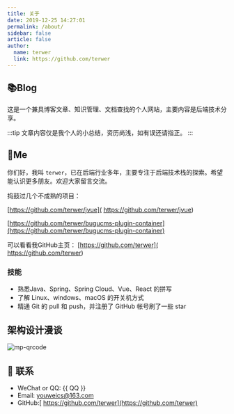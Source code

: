 ```yaml
---
title: 关于
date: 2019-12-25 14:27:01
permalink: /about/
sidebar: false
article: false
author:
  name: terwer
  link: https://github.com/terwer
---
```


## 📚Blog
这是一个兼具博客文章、知识管理、文档查找的个人网站，主要内容是后端技术分享。

:::tip
文章内容仅是我个人的小总结，资历尚浅，如有误还请指正。
:::


## 🐼Me
你们好，我叫 `terwer`，已在后端行业多年，主要专注于后端技术栈的探索。希望能认识更多朋友。欢迎大家留言交流。

捣鼓过几个不成熟的项目：

[https://github.com/terwer/jvue]( https://github.com/terwer/jvue)

[https://github.com/terwer/bugucms-plugin-container](https://github.com/terwer/bugucms-plugin-container)

可以看看我GitHub主页： [https://github.com/terwer]( https://github.com/terwer)

### 技能
* 熟悉Java、Spring、Spring Cloud、Vue、React 的拼写
* 了解 Linux、windows、macOS 的开关机方式
* 精通 Git 的 pull 和 push，并注册了 GitHub 帐号刷了一些 star

## 架构设计漫谈
![mp-qrcode](https://img1.terwer.space/mp-qrcode.png)
## :email: 联系

- WeChat or QQ: <a :href="qqUrl" class='qq'>{{ QQ }}</a>
- Email:  <a href="mailto:youweics@163.com">youweics@163.com</a>
- GitHub:[ https://github.com/terwer](https://github.com/terwer)

<script>
  export default {
    data(){
      return {
        QQ: '1035136784',
        qqUrl: `tencent://message/?uin=${this.QQ}&Site=&Menu=yes`
      }
    },
    mounted(){
      const flag =  navigator.userAgent.match(/(phone|pad|pod|iPhone|iPod|ios|iPad|Android|Mobile|BlackBerry|IEMobile|MQQBrowser|JUC|Fennec|wOSBrowser|BrowserNG|WebOS|Symbian|Windows Phone)/i);
      if(flag){
        this.qqUrl = `mqqwpa://im/chat?chat_type=wpa&uin=${this.QQ}&version=1&src_type=web&web_src=oicqzone.com`
      }
    }
  }
</script>
